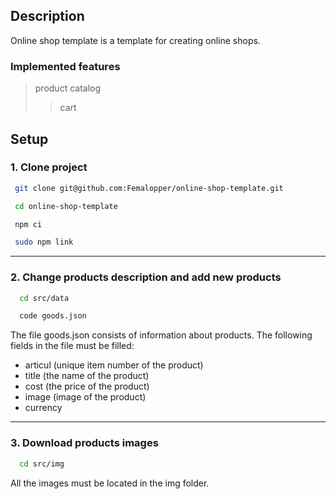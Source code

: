## Description

Online shop template is a template for creating online shops. 

### Implemented features
> product catalog
>> cart

## Setup

### 1\. Clone project ###
 
  ```sh
   git clone git@github.com:Femalopper/online-shop-template.git

   cd online-shop-template

   npm ci

   sudo npm link
  ```
***

### 2\. Change products description and add new products ###
```sh
  cd src/data

  code goods.json
```
The file goods.json consists of information about products.
The following fields in the file must be filled:
- articul (unique item number of the product)
- title (the name of the product)
- cost (the price of the product)
- image (image of the product)
- currency

***
### 3\. Download products images ###
```sh
  cd src/img
```
All the images must be located in the img folder.

